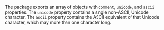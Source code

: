 The package exports an array of objects with `comment`, `unicode`, and `ascii` properties. The `unicode` property contains a single non-ASCII, Unicode character. The `ascii` property contains the ASCII equivalent of that Unicode character, which may more than one character long.
